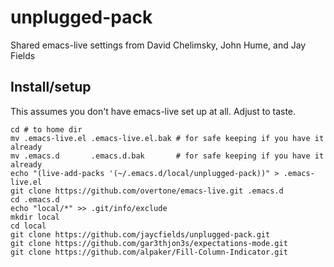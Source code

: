# unplugged-pack

Shared emacs-live settings from David Chelimsky, John Hume, and Jay Fields

## Install/setup

This assumes you don't have emacs-live set up at all. Adjust to taste.

    cd # to home dir
    mv .emacs-live.el .emacs-live.el.bak # for safe keeping if you have it already
    mv .emacs.d       .emacs.d.bak       # for safe keeping if you have it already
    echo "(live-add-packs '(~/.emacs.d/local/unplugged-pack))" > .emacs-live.el
    git clone https://github.com/overtone/emacs-live.git .emacs.d
    cd .emacs.d
    echo "local/*" >> .git/info/exclude
    mkdir local
    cd local
    git clone https://github.com/jaycfields/unplugged-pack.git
    git clone https://github.com/gar3thjon3s/expectations-mode.git
    git clone https://github.com/alpaker/Fill-Column-Indicator.git
